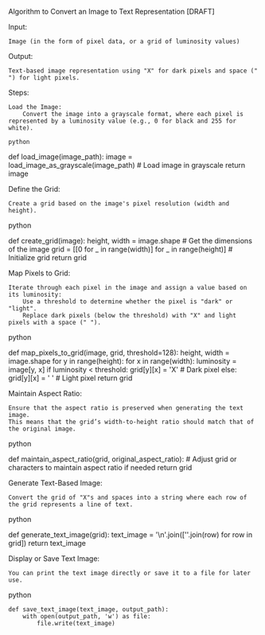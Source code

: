 Algorithm to Convert an Image to Text Representation [DRAFT]

Input:

    Image (in the form of pixel data, or a grid of luminosity values)

Output:

    Text-based image representation using "X" for dark pixels and space (" ") for light pixels.

Steps:

    Load the Image:
        Convert the image into a grayscale format, where each pixel is represented by a luminosity value (e.g., 0 for black and 255 for white).

    python

def load_image(image_path):
    image = load_image_as_grayscale(image_path)  # Load image in grayscale
    return image

Define the Grid:

    Create a grid based on the image's pixel resolution (width and height).

python

def create_grid(image):
    height, width = image.shape  # Get the dimensions of the image
    grid = [[0 for _ in range(width)] for _ in range(height)]  # Initialize grid
    return grid

Map Pixels to Grid:

    Iterate through each pixel in the image and assign a value based on its luminosity:
        Use a threshold to determine whether the pixel is "dark" or "light".
        Replace dark pixels (below the threshold) with "X" and light pixels with a space (" ").

python

def map_pixels_to_grid(image, grid, threshold=128):
    height, width = image.shape
    for y in range(height):
        for x in range(width):
            luminosity = image[y, x]
            if luminosity < threshold:
                grid[y][x] = 'X'  # Dark pixel
            else:
                grid[y][x] = ' '  # Light pixel
    return grid

Maintain Aspect Ratio:

    Ensure that the aspect ratio is preserved when generating the text image.
    This means that the grid’s width-to-height ratio should match that of the original image.

python

def maintain_aspect_ratio(grid, original_aspect_ratio):
    # Adjust grid or characters to maintain aspect ratio if needed
    return grid

Generate Text-Based Image:

    Convert the grid of "X"s and spaces into a string where each row of the grid represents a line of text.

python

def generate_text_image(grid):
    text_image = '\n'.join([''.join(row) for row in grid])
    return text_image

Display or Save Text Image:

    You can print the text image directly or save it to a file for later use.

python

    def save_text_image(text_image, output_path):
        with open(output_path, 'w') as file:
            file.write(text_image)
